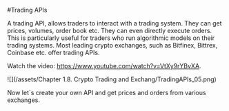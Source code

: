 #Trading APIs

A trading API, allows traders to interact with a trading system. They can get prices, volumes, order book etc. They can even directly execute orders. This is particularly useful for traders who run algorithmic models on their trading systems. Most leading crypto exchanges, such as Bitfinex, Bittrex, Coinbase etc. offer trading APIs.


<div class="video-player">
  Watch the video: <a target="_blank" href="https://www.youtube.com/watch?v=VtXy9rYBvXA">https://www.youtube.com/watch?v=VtXy9rYBvXA</a>.
</div>
<script src="/assets/js/video.js"></script>



![](/assets/Chapter 1.8. Crypto Trading and Exchang/TradingAPIs_05.png)


Now let`s create your own API and get prices and orders from various exchanges.


